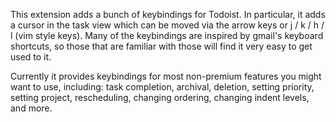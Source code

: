 This extension adds a bunch of keybindings for Todoist.  In particular, it adds a cursor in the task view which can be moved via the arrow keys or j / k / h / l (vim style keys).  Many of the keybindings are inspired by gmail's keyboard shortcuts, so those that are familiar with those will find it very easy to get used to it.

Currently it provides keybindings for most non-premium features you might want to use, including: task completion, archival, deletion, setting priority, setting project, rescheduling, changing ordering, changing indent levels, and more.
